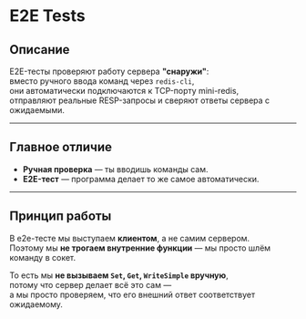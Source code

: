 # E2E Tests

## Описание

E2E-тесты проверяют работу сервера **"снаружи"**:  
вместо ручного ввода команд через `redis-cli`,  
они автоматически подключаются к TCP-порту mini-redis,  
отправляют реальные RESP-запросы и сверяют ответы сервера с ожидаемыми.

---

## Главное отличие

- **Ручная проверка** — ты вводишь команды сам.  
- **E2E-тест** — программа делает то же самое автоматически.

---

## Принцип работы

В e2e-тесте мы выступаем **клиентом**, а не самим сервером.  
Поэтому мы **не трогаем внутренние функции** — мы просто шлём команду в сокет.

То есть мы **не вызываем `Set`, `Get`, `WriteSimple` вручную**,  
потому что сервер делает всё это сам —  
а мы просто проверяем, что его внешний ответ соответствует ожидаемому.
